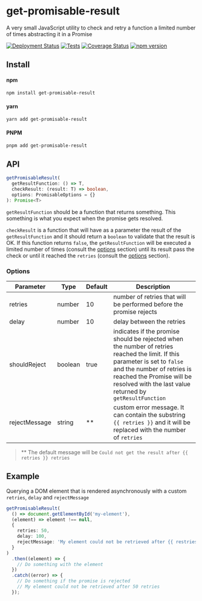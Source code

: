 # get-promisable-result

A very small JavaScript utility to check and retry a function a limited number of times abstracting it in a Promise

[![Deployment Status](https://github.com/elchininet/get-promisable-result/actions/workflows/deploy.yaml/badge.svg)](https://github.com/elchininet/get-promisable-result/actions/workflows/deploy.yaml)
[![Tests](https://github.com/elchininet/get-promisable-result/actions/workflows/tests.yaml/badge.svg)](https://github.com/elchininet/get-promisable-result/actions/workflows/tests.yaml)
[![Coverage Status](https://coveralls.io/repos/github/elchininet/get-promisable-result/badge.svg?branch=master)](https://coveralls.io/github/elchininet/get-promisable-result?branch=master)
[![npm version](https://badge.fury.io/js/get-promisable-result.svg)](https://badge.fury.io/js/get-promisable-result)

## Install

#### npm

```bash
npm install get-promisable-result
```

#### yarn

```bash
yarn add get-promisable-result
```

#### PNPM

```bash
pnpm add get-promisable-result
```

## API

```typescript
getPromisableResult(
  getResultFunction: () => T,
  checkResult: (result: T) => boolean,
  options: PromisableOptions = {}
): Promise<T>
```

`getResultFunction` should be a function that returns something. This something is what you expect when the promise gets resolved.

`checkResult` is a function that will have as a parameter the result of the `getResultFunction` and it should return a `boolean` to validate that the result is OK. If this function returns `false`, the `getResultFunction` will be executed a limited number of times (consult the [options](#options) section) until its result pass the check or until it reached the `retries` (consult the [options](#options) section).

### Options

| Parameter      | Type          | Default | Description                                                         |
| -------------- | ------------- | ------- | ------------------------------------------------------------------- |
| retries        | number        | 10      | number of retries that will be performed before the promise rejects |
| delay          | number        | 10      | delay between the retries                                           |
| shouldReject   | boolean       | true    | indicates if the promise should be rejected when the number of retries reached the limit. If this parameter is set to `false` and the number of retries is reached the Promise will be resolved with the last value returned by `getResultFunction` |
| rejectMessage  | string        | \*\*    | custom error message. It can contain the substring `{{ retries }}` and it will be replaced with the number of `retries` |

>\*\* The default message will be `Could not get the result after {{ retries }} retries`

## Example

Querying a DOM element that is rendered asynchronously with a custom `retries`, `delay` and `rejectMessage`

```typescript
getPromisableResult(
  () => document.getElementById('my-element'),
  (element) => element !== null,
  {
    retries: 50,
    delay: 100,
    rejectMessage: 'My element could not be retrieved after {{ restries }} retries'
  }
)
  .then((element) => {
    // Do something with the element
  })
  .catch((error) => {
    // Do something if the promise is rejected
    // My element could not be retrieved after 50 retries
  });
```